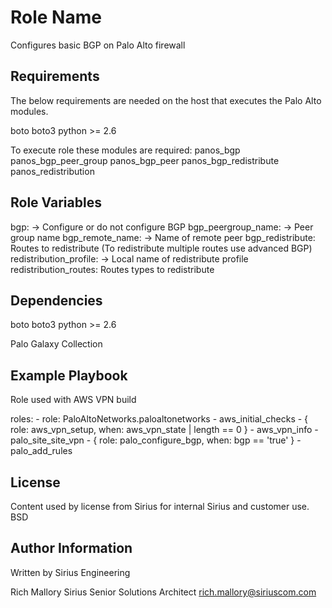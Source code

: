 Role Name
=========

Configures basic BGP on Palo Alto firewall

Requirements
------------
The below requirements are needed on the host that executes the Palo Alto modules.

boto
boto3
python >= 2.6

To execute role these modules are required:
 panos_bgp
 panos_bgp_peer_group
 panos_bgp_peer
 panos_bgp_redistribute
 panos_redistribution

Role Variables
--------------

bgp: -> Configure or do not configure BGP
bgp_peergroup_name: -> Peer group name
bgp_remote_name: -> Name of remote peer
bgp_redistribute: Routes to redistribute (To redistribute multiple routes use advanced BGP)
redistribution_profile: -> Local name of redistribute profile
redistribution_routes: Routes types to redistribute

Dependencies
------------

boto
boto3
python >= 2.6

Palo Galaxy Collection

Example Playbook
----------------

Role used with AWS VPN build

  roles:
    - role: PaloAltoNetworks.paloaltonetworks
    - aws_initial_checks
    - { role: aws_vpn_setup, when: aws_vpn_state | length == 0 }
    - aws_vpn_info
    - palo_site_site_vpn
    - { role: palo_configure_bgp, when: bgp == 'true' } 
    - palo_add_rules

License
-------

Content used by license from Sirius for internal Sirius and customer use.
BSD

Author Information
------------------

Written by Sirius Engineering

Rich Mallory
Sirius
Senior Solutions Architect
rich.mallory@siriuscom.com